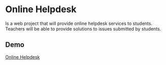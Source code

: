 # Online Helpdesk

Is a web project that will provide online helpdesk services to students. 
Teachers will be able to provide solutions to issues submitted by students.


## Demo

[Online Helpdesk](https://ohs.herokuapp.com)